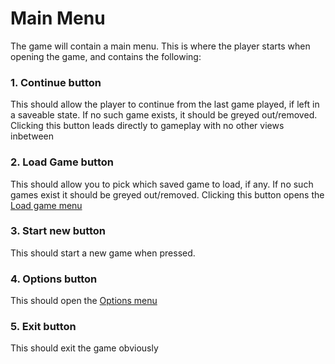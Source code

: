 # Main Menu
The game will contain a main menu. This is where the player starts when opening the game, and contains the following:



### 1. Continue button

This should allow the player to continue from the last game played, if left in a saveable state. If no such game exists, it should be greyed out/removed. Clicking this button leads directly to gameplay with no other views inbetween

### 2. Load Game button
This should allow you to pick which saved game to load, if any. If no such games exist it should be greyed out/removed. Clicking this button opens the [Load game menu](./load_game_menu.md)

### 3. Start new button

This should start a new game when pressed.

### 4. Options button

This should open the [Options menu](./options_menu.md)

### 5. Exit button

This should exit the game obviously